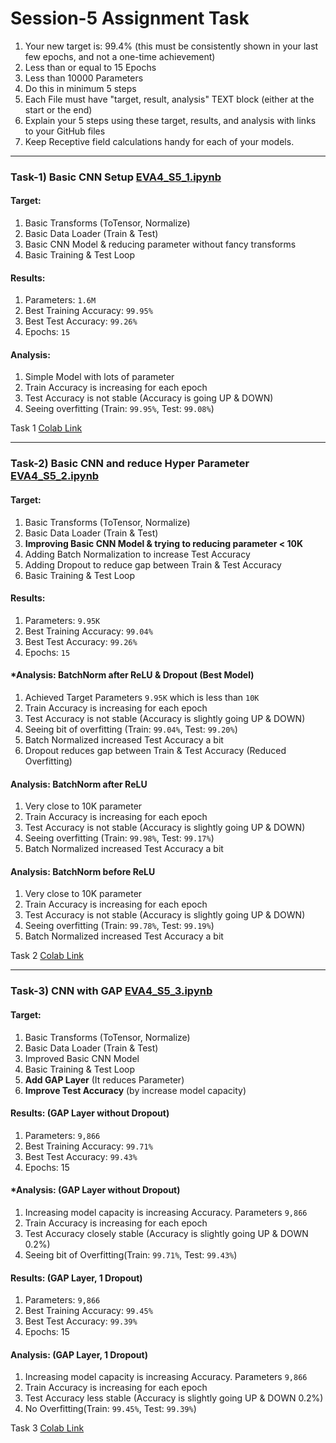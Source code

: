 # Session-5 Assignment Task
1. Your new target is:
99.4% (this must be consistently shown in your last few epochs, and not a one-time achievement)
2. Less than or equal to 15 Epochs
3. Less than 10000 Parameters
4. Do this in minimum 5 steps
5. Each File must have "target, result, analysis" TEXT block (either at the start or the end)
6. Explain your 5 steps using these target, results, and analysis with links to your GitHub files
7. Keep Receptive field calculations handy for each of your models. 

- - -

### Task-1) Basic CNN Setup [EVA4_S5_1.ipynb](https://github.com/velasoka-repo/EVA4/blob/master/Session-5/EVA4_S5_1.ipynb "EVA4-S5_1.ipynb")
#### Target:
1. Basic Transforms (ToTensor, Normalize)
2. Basic Data Loader (Train & Test)
3. Basic CNN Model & reducing parameter without fancy transforms
4. Basic Training  & Test Loop

#### Results:
1. Parameters: `1.6M`
2. Best Training Accuracy: `99.95%`
3. Best Test Accuracy: `99.26%`
4. Epochs: `15`

#### Analysis:
1. Simple Model with lots of parameter
2. Train Accuracy is increasing for each epoch
3. Test Accuracy is not stable (Accuracy is going UP & DOWN)
4. Seeing overfitting (Train: `99.95%`, Test: `99.08%`)

Task 1 [Colab Link](https://colab.research.google.com/github/velasoka-repo/EVA4/blob/master/Session-5/EVA4_S5_1.ipynb)

- - -


### Task-2) Basic CNN and reduce Hyper Parameter [EVA4_S5_2.ipynb](https://github.com/velasoka-repo/EVA4/blob/master/Session-5/EVA4_S5_2.ipynb "EVA4-S5_2.ipynb")
#### Target:
1. Basic Transforms (ToTensor, Normalize)
2. Basic Data Loader (Train & Test)
3. **Improving Basic CNN Model & trying to reducing parameter < 10K**
4. Adding Batch Normalization to increase Test Accuracy
5. Adding Dropout to reduce gap between Train & Test Accuracy 
6. Basic Training  & Test Loop

#### Results:
1. Parameters: `9.95K`
2. Best Training Accuracy: `99.04%`
3. Best Test Accuracy: `99.26%`
4. Epochs: `15`

#### *Analysis: BatchNorm after ReLU & Dropout (Best Model)
1. Achieved Target Parameters `9.95K` which is less than `10K`
2. Train Accuracy is increasing for each epoch
3. Test Accuracy is not stable (Accuracy is slightly going UP & DOWN)
4. Seeing bit of overfitting (Train: `99.04%`, Test: `99.20%`) 
5. Batch Normalized increased Test Accuracy a bit
6. Dropout reduces gap between Train & Test Accuracy (Reduced Overfitting)

#### Analysis: BatchNorm after ReLU
1. Very close to 10K parameter
2. Train Accuracy is increasing for each epoch
3. Test Accuracy is not stable (Accuracy is slightly going UP & DOWN)
4. Seeing overfitting (Train: `99.98%`, Test: `99.17%`)
5. Batch Normalized increased Test Accuracy a bit

#### Analysis: BatchNorm before ReLU
1. Very close to 10K parameter
2. Train Accuracy is increasing for each epoch
3. Test Accuracy is not stable (Accuracy is slightly going UP & DOWN)
4. Seeing overfitting (Train: `99.78%`, Test: `99.19%`) 
5. Batch Normalized increased Test Accuracy a bit

Task 2 [Colab Link](https://colab.research.google.com/github/velasoka-repo/EVA4/blob/master/Session-5/EVA4_S5_2.ipynb)

- - -

### Task-3) CNN with GAP [EVA4_S5_3.ipynb](https://github.com/velasoka-repo/EVA4/blob/master/Session-5/EVA4_S5_3.ipynb "EVA4-S5_3.ipynb")
#### Target:
1. Basic Transforms (ToTensor, Normalize)
2. Basic Data Loader (Train & Test)
3. Improved Basic CNN Model
4. Basic Training  & Test Loop
5. **Add GAP Layer** (It reduces Parameter)
6. **Improve Test Accuracy** (by increase model capacity)

#### Results: (GAP Layer without Dropout)
1. Parameters: `9,866`
2. Best Training Accuracy: `99.71%` 
3. Best Test Accuracy: `99.43%`
4. Epochs: 15

#### *Analysis: (GAP Layer without Dropout)
1. Increasing model capacity is increasing Accuracy. Parameters `9,866`
2. Train Accuracy is increasing for each epoch
3. Test Accuracy closely stable (Accuracy is slightly going UP & DOWN 0.2%)
4. Seeing bit of Overfitting(Train: `99.71%`, Test: `99.43%`)


#### Results: (GAP Layer, 1 Dropout)
1. Parameters: `9,866`
2. Best Training Accuracy: `99.45%` 
3. Best Test Accuracy: `99.39%`
4. Epochs: 15

#### Analysis: (GAP Layer, 1 Dropout)
1. Increasing model capacity is increasing Accuracy. Parameters `9,866`
2. Train Accuracy is increasing for each epoch
3. Test Accuracy less stable (Accuracy is slightly going UP & DOWN 0.2%)
4. No Overfitting(Train: `99.45%`, Test: `99.39%`)

Task 3 [Colab Link](https://colab.research.google.com/github/velasoka-repo/EVA4/blob/master/Session-5/EVA4_S5_3.ipynb)

